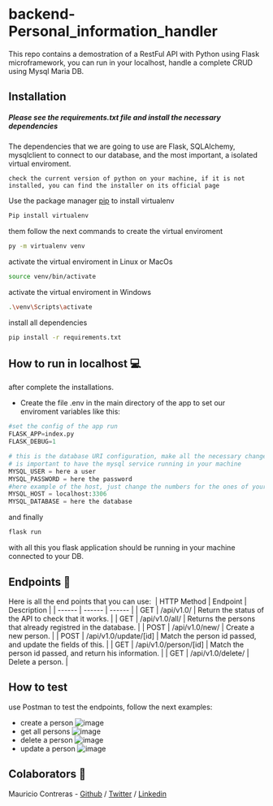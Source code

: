 ﻿# backend-Personal_information_handler

This repo contains a demostration of a RestFul API with Python using Flask microframework, you can run in your localhost, handle a complete CRUD using Mysql Maria DB.

## Installation
##### Please see the **requirements.txt** file and install the necessary dependencies

The dependencies that we are going to use are Flask, SQLAlchemy, mysqlclient to connect to our database, and the most important, a isolated virtual enviroment.

`check the current version of python on your machine, if it is not installed, you can find the installer on its official page`

Use the package manager [pip](https://pip.pypa.io/en/stable/) to install virtualenv
```bash
Pip install virtualenv
```
them follow the next commands to create the virtual enviroment
```bash
py -m virtualenv venv
```

activate the virtual enviroment in Linux or MacOs
```bash
source venv/bin/activate
```
activate the virtual enviroment in Windows
```bash
.\venv\Scripts\activate
```

install all dependencies
```bash
pip install -r requirements.txt
```

## How to run in localhost :computer:
after complete the installations.
- Create the file .env in the main directory of the app to set our enviroment variables like this:
```python
#set the config of the app run
FLASK_APP=index.py
FLASK_DEBUG=1

# this is the database URI configuration, make all the necessary changes
# is important to have the mysql service running in your machine
MYSQL_USER = here a user
MYSQL_PASSWORD = here the password
#here example of the host, just change the numbers for the ones of your database used
MYSQL_HOST = localhost:3306
MYSQL_DATABASE = here the database
```
and finally
```bash
flask run
```
with all this you flask application should be running in your machine connected to your DB.

## Endpoints :dart:
Here is all the end points that you can use:
​
| HTTP Method | Endpoint | Description |
| ------ | ------ | ------ |
| GET | /api/v1.0/ | Return the status of the API to check that it works. |
| GET | /api/v1.0/all/ | Returns the persons that already registred in the database. |
| POST | /api/v1.0/new/ | Create a new person. |
| POST | /api/v1.0/update/[id] | Match the person id passed, and update the fields of this. |
| GET | /api/v1.0/person/[id] | Match the person id passed, and return his information. |
| GET | /api/v1.0/delete/ | Delete a person. |
​

## How to test
use Postman to test the endpoints, follow the next examples:
- create a person
![image](https://user-images.githubusercontent.com/66022141/188405281-e54ed42d-3bda-43e5-9e8c-af612a546acc.png)
- get all persons
![image](https://user-images.githubusercontent.com/66022141/188405379-d2ad6310-54e2-49a0-be47-ac56e17dba84.png)
- delete a person
![image](https://user-images.githubusercontent.com/66022141/188405451-fea27c5b-ac7e-490f-bc96-070e38c60845.png)
- update a person
![image](https://user-images.githubusercontent.com/66022141/188405515-7d3eaf8e-2ca9-4e2b-9903-4317d8c33576.png)

## Colaborators :busts_in_silhouette:
Mauricio Contreras - [Github](https://github.com/mauroxcf) / [Twitter](https://twitter.com/MauroJCF)  / [Linkedin](https://www.linkedin.com/in/mauricio-contrerasf/)
